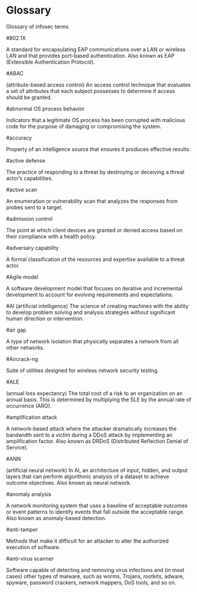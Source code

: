 # Glossary
Glossary of infosec terms

#802.1X

A standard for encapsulating EAP
communications over a LAN or wireless
LAN and that provides port-based
authentication. Also known as EAP
(Extensible Authentication Protocol).

#ABAC

(attribute-based access control) An access
control technique that evaluates a set of
attributes that each subject possesses to
determine if access should be granted.

#abnormal OS process behavior

Indicators that a legitimate OS process
has been corrupted with malicious
code for the purpose of damaging or
compromising the system.

#accuracy

Property of an intelligence source that
ensures it produces effective results.

#active defense

The practice of responding to a threat by
destroying or deceiving a threat actor’s
capabilities.

#active scan

An enumeration or vulnerability scan that
analyzes the responses from probes sent
to a target.

#admission control

The point at which client devices are
granted or denied access based on their
compliance with a health policy.

#adversary capability

A formal classification of the resources
and expertise available to a threat actor.

#Agile model

A software development model that
focuses on iterative and incremental
development to account for evolving
requirements and expectations.

#AI
(artificial intelligence) The science of
creating machines with the ability to
develop problem solving and analysis
strategies without significant human
direction or intervention.

#air gap

A type of network isolation that physically
separates a network from all other
networks.

#Aircrack-ng

Suite of utilities designed for wireless
network security testing.

#ALE

(annual loss expectancy) The total cost
of a risk to an organization on an annual
basis. This is determined by multiplying
the SLE by the annual rate of occurrence
(ARO).

#amplification attack

A network-based attack where the
attacker dramatically increases the
bandwidth sent to a victim during a DDoS
attack by implementing an amplification
factor. Also known as DRDoS (Distributed
Reflection Denial of Service).

#ANN

(artificial neural network) In AI, an
architecture of input, hidden, and output
layers that can perform algorithmic
analysis of a dataset to achieve outcome
objectives. Also known as neural network.

#anomaly analysis

A network monitoring system that uses
a baseline of acceptable outcomes or
event patterns to identify events that fall
outside the acceptable range. Also known
as anomaly-based detection.

#anti-tamper

Methods that make it difficult for an
attacker to alter the authorized execution
of software.

#anti-virus scanner

Software capable of detecting and
removing virus infections and (in most
cases) other types of malware, such
as worms, Trojans, rootkits, adware,
spyware, password crackers, network
mappers, DoS tools, and so on.
